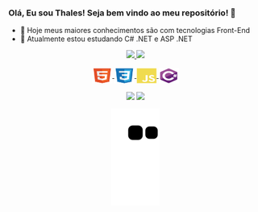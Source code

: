 ### Olá, Eu sou Thales! Seja bem vindo ao meu repositório! 👋

- 🔭 Hoje meus maiores conhecimentos são com tecnologias Front-End
- 🌱 Atualmente estou estudando C# .NET e ASP .NET

<div align="center">
  <a href="https://github.com/thalesaugustodias">
  <img height="130em" src="https://github-readme-stats.vercel.app/api?username=thalesaugustodias&show_icons=true&theme=synthwave&include_all_commits=true&count_private=true"/>
  <img height="130em" src="https://github-readme-stats.vercel.app/api/top-langs/?username=thalesaugustodias&layout=compact&langs_count=7&theme=synthwave"/>
<br>
  <div> 
    <br>
    <img align="center" alt="Thales-HTML" height="30" width="40" src="https://raw.githubusercontent.com/devicons/devicon/master/icons/html5/html5-original.svg">
    <img align="center" alt="Thales-CSS" height="30" width="40" src="https://raw.githubusercontent.com/devicons/devicon/master/icons/css3/css3-original.svg">
    <img align="center" alt="Thales-Js" height="30" width="40" src="https://raw.githubusercontent.com/devicons/devicon/master/icons/javascript/javascript-plain.svg">    
    <img align="center" alt="Thales-Csharp" height="30" width="40" src="https://raw.githubusercontent.com/devicons/devicon/master/icons/csharp/csharp-original.svg">
  </div>
</div>
  
  <div align="center"> 
   <br>  
  <a href="https://www.linkedin.com/in/thales-augusto-dias-3b03b5199" target="_blank"><img src="https://img.shields.io/badge/-LinkedIn-%230077B5?style=for-the-badge&logo=linkedin&logoColor=white" target="_blank"></a> 
  <a href = "mailto:thalesdias97@gmail.com"><img src="https://img.shields.io/badge/-Gmail-%23333?style=for-the-badge&logo=gmail&logoColor=white" target="_blank"></a>
  
 
  ![Snake animation](https://github.com/thalesaugustodias/thalesaugustodias/blob/output/github-contribution-grid-snake.svg)
 
</div>
